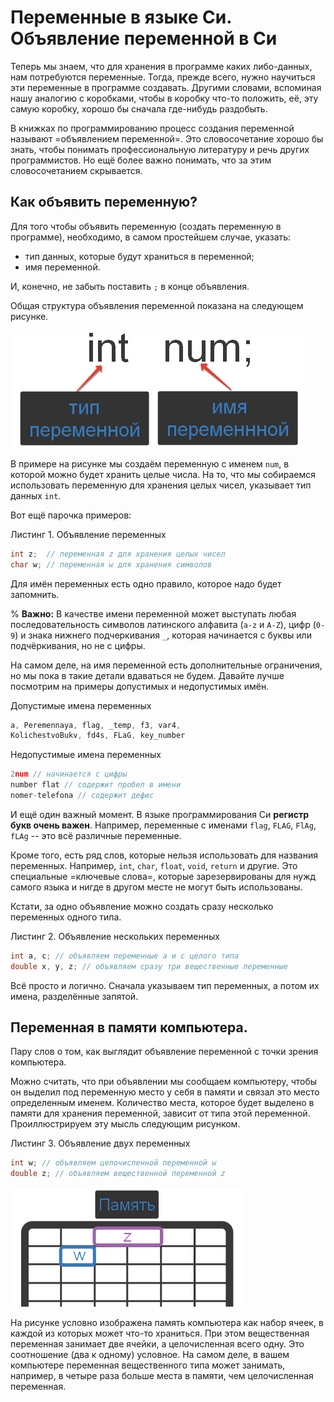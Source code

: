 # Переменные в языке Си. Объявление переменной в Си

Теперь мы знаем, что для хранения в программе каких либо-данных, нам потребуются переменные. Тогда, прежде всего, нужно научиться эти переменные в программе создавать. Другими словами, вспоминая нашу аналогию с коробками, чтобы в коробку что-то положить, её, эту самую коробку, хорошо бы сначала где-нибудь раздобыть.

В книжках по программированию процесс создания переменной называют =объявлением переменной=. Это словосочетание хорошо бы знать, чтобы понимать профессиональную литературу и речь других программистов. Но ещё более важно понимать, что за этим словосочетанием скрывается.

## Как объявить переменную?
Для того чтобы объявить переменную (создать переменную в программе), необходимо, в самом простейшем случае, указать:
- тип данных, которые будут храниться в переменной;
- имя переменной. 

И, конечно, не забыть поставить `;` в конце объявления.  

Общая структура объявления переменной показана на следующем рисунке.

![Общий синтаксис объявления переменной с именем num и типом данных int .](./sintaksis_obyavlenie_peremennoy.png "Рис.1 Синтаксис объявления переменной")

В примере на рисунке мы создаём переменную с именем `num`, в которой можно будет хранить целые числа. На то, что мы собираемся использовать переменную для хранения целых чисел, указывает тип данных `int`.

Вот ещё парочка примеров:

Листинг 1. Объявление переменных
```c
int z;  // переменная z для хранения целых чисел
char w; // переменная w для хранения символов
```

Для имён переменных есть одно правило, которое надо будет запомнить.

% **Важно:**
В качестве имени переменной может выступать любая последовательность символов латинского алфавита (`a-z` и `A-Z`), цифр (`0-9`) и знака нижнего подчеркивания `_`, которая начинается с буквы или подчёркивания, но не с цифры.

На самом деле, на имя переменной есть дополнительные ограничения, но мы пока в такие детали вдаваться не будем. Давайте лучше посмотрим на примеры допустимых и недопустимых имён.

Допустимые имена переменных
```c
a, Peremennaya, flag, _temp, f3, var4, 
KolichestvoBukv, fd4s, FLaG, key_number
```

Недопустимые имена переменных
```c
2num // начинается с цифры
number flat // содержит пробел в имени
nomer-telefona // содержит дефис
```

И ещё один важный момент. В языке программирования Си **регистр букв очень важен**. Например, переменные с именами `flag`, `FLAG`, `FlAg`, `fLAg` -- это всё различные переменные. 

Кроме того, есть ряд слов, которые нельзя использовать для названия переменных. Например, `int`, `char`, `float`, `void`, `return` и другие. Это специальные =ключевые слова=, которые зарезервированы для нужд самого языка и нигде в другом месте не могут быть использованы.

Кстати, за одно объявление можно создать сразу несколько переменных одного типа.

Листинг 2. Объявление нескольких переменных
```c
int a, c; // объявляем переменные a и c целого типа
double x, y, z; // объявляем сразу три вещественные переменные
```

Всё просто и логично. Сначала указываем тип переменных, а потом их имена, разделённые запятой.

## Переменная в памяти компьютера.
Пару слов о том, как выглядит объявление переменной с точки зрения компьютера.

Можно считать, что при объявлении мы сообщаем компьютеру, чтобы он выделил под переменную место у себя в памяти и связал это место определенным именем. Количество места, которое будет выделено в памяти для хранения переменной, зависит от типа этой переменной. Проиллюстрируем эту мысль следующим рисунком.

Листинг 3. Объявление двух переменных
```c
int w; // объявляем целочисленной переменной w
double z; // объявляем вещественной переменной z
```

![Переменные в памяти компьютера](./obyavlenie_peremennoy.png "Условное изображение переменных в памяти компьютера")

На рисунке условно изображена память компьютера как набор ячеек, в каждой из которых может что-то храниться. При этом вещественная переменная занимает две ячейки, а целочисленная всего одну. Это соотношение (два к одному) условное. На самом деле, в вашем компьютере переменная вещественного типа может занимать, например, в четыре раза больше места в памяти, чем целочисленная переменная.